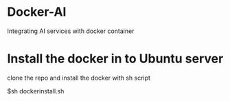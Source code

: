 # Docker-AI
Integrating AI services with docker container

# Install the docker in to Ubuntu server

clone the repo and install the docker with sh script

$sh dockerinstall.sh